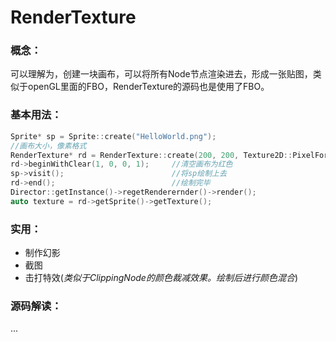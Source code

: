 # RenderTexture
### 概念：
  可以理解为，创建一块画布，可以将所有Node节点渲染进去，形成一张贴图，类似于openGL里面的FBO，RenderTexture的源码也是使用了FBO。

### 基本用法：
```c++
Sprite* sp = Sprite::create("HelloWorld.png");
//画布大小，像素格式
RenderTexture* rd = RenderTexture::create(200, 200, Texture2D::PixelFormat::RGBA8888);
rd->beginWithClear(1, 0, 0, 1);     //清空画布为红色
sp->visit();                        //将sp绘制上去
rd->end();                          //绘制完毕
Director::getInstance()->regetRenderernder()->render();
auto texture = rd->getSprite()->getTexture();
```

### 实用：  
+ 制作幻影
+ 截图
+ 击打特效(*类似于ClippingNode的颜色裁减效果。绘制后进行颜色混合*)

### 源码解读：
...

